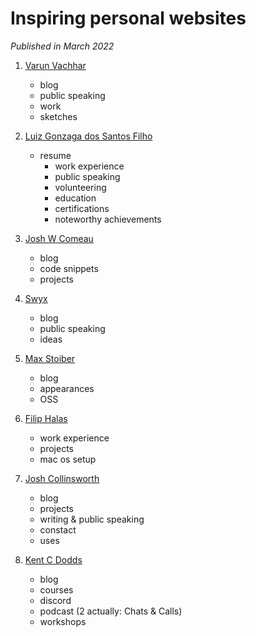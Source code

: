 # Inspiring personal websites

_Published in March 2022_

1. [Varun Vachhar](https://varun.ca)

   - blog
   - public speaking
   - work
   - sketches

2. [Luiz Gonzaga dos Santos Filho](https://lfilho.github.io/cv/)

   - resume
     - work experience
     - public speaking
     - volunteering
     - education
     - certifications
     - noteworthy achievements

3. [Josh W Comeau](https://www.joshwcomeau.com)

   - blog
   - code snippets
   - projects

4. [Swyx](https://www.swyx.io/)

   - blog
   - public speaking
   - ideas

5. [Max Stoiber](https://mxstbr.com/)

   - blog
   - appearances
   - OSS

6. [Filip Halas](https://filiphalas.com)

   - work experience
   - projects
   - mac os setup

7. [Josh Collinsworth](https://joshcollinsworth.com)

   - blog
   - projects
   - writing & public speaking
   - constact
   - uses

8. [Kent C Dodds](https://kentcdodds.com)

   - blog
   - courses
   - discord
   - podcast (2 actually: Chats & Calls)
   - workshops
